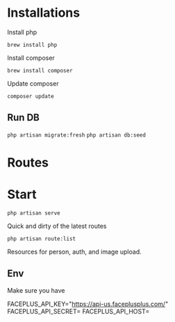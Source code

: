 # Installations

Install php

`brew install php`

Install composer

`brew install composer`

Update composer

`composer update`

## Run DB

`php artisan migrate:fresh`
`php artisan db:seed`

# Routes

# Start
`php artisan serve`

Quick and dirty of the latest routes

`php artisan route:list`

Resources for person, auth, and image upload. 

## Env

Make sure you have 

FACEPLUS_API_KEY="https://api-us.faceplusplus.com/"
FACEPLUS_API_SECRET=
FACEPLUS_API_HOST=